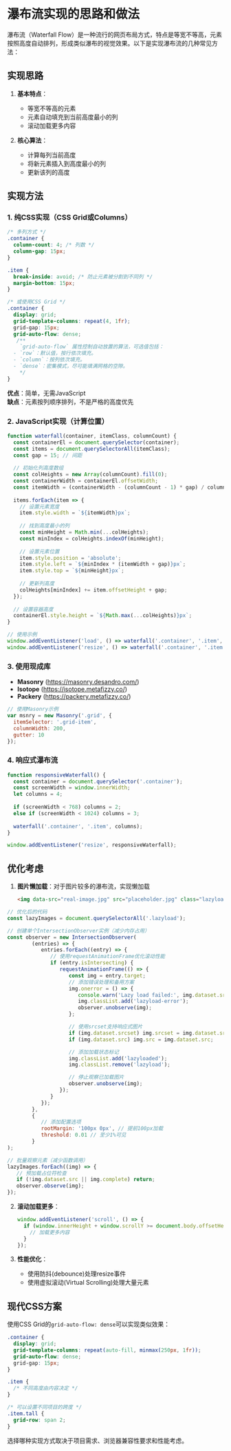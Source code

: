 # 瀑布流实现的思路和做法

瀑布流（Waterfall Flow）是一种流行的网页布局方式，特点是等宽不等高，元素按照高度自动排列，形成类似瀑布的视觉效果。以下是实现瀑布流的几种常见方法：

## 实现思路

1. **基本特点**：
    - 等宽不等高的元素
    - 元素自动填充到当前高度最小的列
    - 滚动加载更多内容

2. **核心算法**：
    - 计算每列当前高度
    - 将新元素插入到高度最小的列
    - 更新该列的高度

## 实现方法

### 1. 纯CSS实现（CSS Grid或Columns）

```css
/* 多列方式 */
.container {
  column-count: 4; /* 列数 */
  column-gap: 15px;
}

.item {
  break-inside: avoid; /* 防止元素被分割到不同列 */
  margin-bottom: 15px;
}

/* 或使用CSS Grid */
.container {
  display: grid;
  grid-template-columns: repeat(4, 1fr);
  grid-gap: 15px;
  grid-auto-flow: dense;
   /**
    `grid-auto-flow` 属性控制自动放置的算法，可选值包括：
  - `row`：默认值，按行依次填充。
  - `column`：按列依次填充。
  - `dense`：密集模式，尽可能填满网格的空隙。
    */
}
```

**优点**：简单，无需JavaScript  
**缺点**：元素按列顺序排列，不是严格的高度优先

### 2. JavaScript实现（计算位置）

```javascript
function waterfall(container, itemClass, columnCount) {
  const containerEl = document.querySelector(container);
  const items = document.querySelectorAll(itemClass);
  const gap = 15; // 间距
  
  // 初始化列高度数组
  const colHeights = new Array(columnCount).fill(0);
  const containerWidth = containerEl.offsetWidth;
  const itemWidth = (containerWidth - (columnCount - 1) * gap) / columnCount;
  
  items.forEach(item => {
    // 设置元素宽度
    item.style.width = `${itemWidth}px`;
    
    // 找到高度最小的列
    const minHeight = Math.min(...colHeights);
    const minIndex = colHeights.indexOf(minHeight);
    
    // 设置元素位置
    item.style.position = 'absolute';
    item.style.left = `${minIndex * (itemWidth + gap)}px`;
    item.style.top = `${minHeight}px`;
    
    // 更新列高度
    colHeights[minIndex] += item.offsetHeight + gap;
  });
  
  // 设置容器高度
  containerEl.style.height = `${Math.max(...colHeights)}px`;
}

// 使用示例
window.addEventListener('load', () => waterfall('.container', '.item', 4));
window.addEventListener('resize', () => waterfall('.container', '.item', 4));
```

### 3. 使用现成库

- **Masonry** (https://masonry.desandro.com/)
- **Isotope** (https://isotope.metafizzy.co/)
- **Packery** (https://packery.metafizzy.co/)

```javascript
// 使用Masonry示例
var msnry = new Masonry('.grid', {
  itemSelector: '.grid-item',
  columnWidth: 200,
  gutter: 10
});
```

### 4. 响应式瀑布流

```javascript
function responsiveWaterfall() {
  const container = document.querySelector('.container');
  const screenWidth = window.innerWidth;
  let columns = 4;
  
  if (screenWidth < 768) columns = 2;
  else if (screenWidth < 1024) columns = 3;
  
  waterfall('.container', '.item', columns);
}

window.addEventListener('resize', responsiveWaterfall);
```

## 优化考虑

1. **图片懒加载**：对于图片较多的瀑布流，实现懒加载
   ```html
   <img data-src="real-image.jpg" src="placeholder.jpg" class="lazyload">
   ```

```javascript
// 优化后的代码
const lazyImages = document.querySelectorAll('.lazyload');

// 创建单个IntersectionObserver实例（减少内存占用）
const observer = new IntersectionObserver(
        (entries) => {
           entries.forEach((entry) => {
              // 使用requestAnimationFrame优化滚动性能
              if (entry.isIntersecting) {
                 requestAnimationFrame(() => {
                    const img = entry.target;
                    // 添加错误处理和备用方案
                    img.onerror = () => {
                       console.warn('Lazy load failed:', img.dataset.src);
                       img.classList.add('lazyload-error');
                       observer.unobserve(img);
                    };

                    // 使用srcset支持响应式图片
                    if (img.dataset.srcset) img.srcset = img.dataset.srcset;
                    if (img.dataset.src) img.src = img.dataset.src;

                    // 添加加载状态标记
                    img.classList.add('lazyloaded');
                    img.classList.remove('lazyload');

                    // 停止观察已加载图片
                    observer.unobserve(img);
                 });
              }
           });
        },
        {
           // 添加配置选项
           rootMargin: '100px 0px', // 提前100px加载
           threshold: 0.01 // 至少1%可见
        }
);

// 批量观察元素（减少函数调用）
lazyImages.forEach((img) => {
   // 预加载占位符检查
   if (!img.dataset.src || img.complete) return;
   observer.observe(img);
});
```

2. **滚动加载更多**：
   ```javascript
   window.addEventListener('scroll', () => {
     if (window.innerHeight + window.scrollY >= document.body.offsetHeight - 500) {
       // 加载更多内容
     }
   });
   ```

3. **性能优化**：
    - 使用防抖(debounce)处理resize事件
    - 使用虚拟滚动(Virtual Scrolling)处理大量元素

## 现代CSS方案

使用CSS Grid的`grid-auto-flow: dense`可以实现类似效果：

```css
.container {
  display: grid;
  grid-template-columns: repeat(auto-fill, minmax(250px, 1fr));
  grid-auto-flow: dense;
  grid-gap: 15px;
}

.item {
  /* 不同高度由内容决定 */
}

/* 可以设置不同项目的跨度 */
.item.tall {
  grid-row: span 2;
}
```

选择哪种实现方式取决于项目需求、浏览器兼容性要求和性能考虑。
